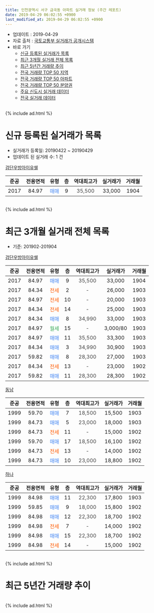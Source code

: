 ```yaml
---
title: 인천광역시 서구 금곡동 아파트 실거래 정보 (주간 레포트)
date: 2019-04-29 06:02:55 +0900
last_modified_at: 2019-04-29 06:02:55 +0900
---
```


* 업데이트 : 2019-04-29
* 자료 출처 : [국토교통부 실거래가 공개시스템](http://rt.molit.go.kr)
* 바로 가기
    * [신규 등록된 실거래가 목록](#신규-등록된-실거래가-목록)
    * [최근 3개월 실거래 전체 목록](#최근-3개월-실거래-전체-목록)
    * [최근 5년간 거래량 추이](#최근-5년간-거래량-추이)
    * [전국 거래량 TOP 50 지역](https://inasie.github.io/apt-trade-info/최근-3개월-전국에서-가장-거래가-많이-발생한-지역)
    * [전국 거래량 TOP 50 아파트](https://inasie.github.io/apt-trade-info/최근-3개월-전국에서-가장-거래가-많이-발생한-아파트)
    * [전국 거래량 TOP 50 분양권](https://inasie.github.io/apt-trade-info/최근-3개월-전국에서-가장-거래가-많이-발생한-분양권)
    * [주요 신도시 실거래 데이터](https://inasie.github.io/apt-trade-info/주요-신도시)
    * [전국 실거래 데이터](https://inasie.github.io/apt-trade-info/전국)
<br>
{% include ad.html %}
<br>

# 신규 등록된 실거래가 목록
* 실거래가 등록일: 20190422 ~ 20190429
* 업데이트 된 실거래 수: 1 건


[검단우방아이유쉘](https://search.naver.com/search.naver?query=%EC%9D%B8%EC%B2%9C%EA%B4%91%EC%97%AD%EC%8B%9C+%EC%84%9C%EA%B5%AC+%EA%B8%88%EA%B3%A1%EB%8F%99+%EA%B2%80%EB%8B%A8%EC%9A%B0%EB%B0%A9%EC%95%84%EC%9D%B4%EC%9C%A0%EC%89%98)

|준공|전용면적|유형|층|역대최고가|실거래가|거래월|
|:---:|:---:|:---:|:---:|:---:|:---:|:---:|
|2017|84.97|<span style="color:#4285f3">매매</span>|9|<span style="color:#444444">35,500</span>|33,000|1904|


<br>
{% include ad.html %}
<br>

# 최근 3개월 실거래 전체 목록
* 기준: 201902-201904


[검단우방아이유쉘](https://search.naver.com/search.naver?query=%EC%9D%B8%EC%B2%9C%EA%B4%91%EC%97%AD%EC%8B%9C+%EC%84%9C%EA%B5%AC+%EA%B8%88%EA%B3%A1%EB%8F%99+%EA%B2%80%EB%8B%A8%EC%9A%B0%EB%B0%A9%EC%95%84%EC%9D%B4%EC%9C%A0%EC%89%98)

|준공|전용면적|유형|층|역대최고가|실거래가|거래월|
|:---:|:---:|:---:|:---:|:---:|:---:|:---:|
|2017|84.97|<span style="color:#4285f3">매매</span>|9|<span style="color:#444444">35,500</span>|33,000|1904|
|2017|84.34|<span style="color:#ff5a00">전세</span>|2|<span style="color:#444444">-</span>|26,000|1903|
|2017|84.97|<span style="color:#ff5a00">전세</span>|10|<span style="color:#444444">-</span>|20,000|1903|
|2017|84.34|<span style="color:#ff5a00">전세</span>|14|<span style="color:#444444">-</span>|25,000|1903|
|2017|84.34|<span style="color:#4285f3">매매</span>|8|<span style="color:#444444">34,990</span>|33,000|1903|
|2017|84.97|<span style="color:#34a853">월세</span>|15|<span style="color:#444444">-</span>|3,000/80|1903|
|2017|84.97|<span style="color:#4285f3">매매</span>|11|<span style="color:#444444">35,500</span>|33,300|1903|
|2017|84.34|<span style="color:#4285f3">매매</span>|3|<span style="color:#444444">34,990</span>|30,900|1903|
|2017|59.82|<span style="color:#4285f3">매매</span>|8|<span style="color:#444444">28,300</span>|27,000|1903|
|2017|84.34|<span style="color:#ff5a00">전세</span>|13|<span style="color:#444444">-</span>|23,000|1902|
|2017|59.82|<span style="color:#4285f3">매매</span>|11|<span style="color:#444444">28,300</span>|28,300|1902|

[동남](https://search.naver.com/search.naver?query=%EC%9D%B8%EC%B2%9C%EA%B4%91%EC%97%AD%EC%8B%9C+%EC%84%9C%EA%B5%AC+%EA%B8%88%EA%B3%A1%EB%8F%99+%EB%8F%99%EB%82%A8)

|준공|전용면적|유형|층|역대최고가|실거래가|거래월|
|:---:|:---:|:---:|:---:|:---:|:---:|:---:|
|1999|59.70|<span style="color:#4285f3">매매</span>|7|<span style="color:#444444">18,500</span>|15,500|1903|
|1999|84.73|<span style="color:#4285f3">매매</span>|5|<span style="color:#444444">23,000</span>|18,000|1903|
|1999|84.73|<span style="color:#ff5a00">전세</span>|11|<span style="color:#444444">-</span>|15,000|1902|
|1999|59.70|<span style="color:#4285f3">매매</span>|17|<span style="color:#444444">18,500</span>|16,100|1902|
|1999|84.73|<span style="color:#ff5a00">전세</span>|13|<span style="color:#444444">-</span>|14,000|1902|
|1999|84.73|<span style="color:#4285f3">매매</span>|10|<span style="color:#444444">23,000</span>|18,800|1902|

[하나](https://search.naver.com/search.naver?query=%EC%9D%B8%EC%B2%9C%EA%B4%91%EC%97%AD%EC%8B%9C+%EC%84%9C%EA%B5%AC+%EA%B8%88%EA%B3%A1%EB%8F%99+%ED%95%98%EB%82%98)

|준공|전용면적|유형|층|역대최고가|실거래가|거래월|
|:---:|:---:|:---:|:---:|:---:|:---:|:---:|
|1999|84.98|<span style="color:#4285f3">매매</span>|11|<span style="color:#444444">22,300</span>|17,800|1903|
|1999|59.85|<span style="color:#4285f3">매매</span>|9|<span style="color:#444444">18,000</span>|15,800|1902|
|1999|84.98|<span style="color:#4285f3">매매</span>|12|<span style="color:#444444">22,300</span>|18,700|1902|
|1999|84.98|<span style="color:#ff5a00">전세</span>|7|<span style="color:#444444">-</span>|14,000|1902|
|1999|84.98|<span style="color:#4285f3">매매</span>|15|<span style="color:#444444">22,300</span>|18,700|1902|
|1999|84.98|<span style="color:#ff5a00">전세</span>|14|<span style="color:#444444">-</span>|15,000|1902|


<br>
{% include ad.html %}
<br>

# 최근 5년간 거래량 추이


<div style="width:100%;">
    <canvas id="deal_progress" height="200"></canvas>
</div>

<script>
new Chart(document.getElementById("deal_progress"), {
    type: 'line',
    data: {
        labels: ['201404','201405','201406','201407','201408','201409','201410','201411','201412','201501','201502','201503','201504','201505','201506','201507','201508','201509','201510','201511','201512','201601','201602','201603','201604','201605','201606','201607','201608','201609','201610','201611','201612','201701','201702','201703','201704','201705','201706','201707','201708','201709','201710','201711','201712','201801','201802','201803','201804','201805','201806','201807','201808','201809','201810','201811','201812','201901','201902','201903','201904'],
        datasets: [{
            label: '매매',
            pointRadius: 1,
            data: [6, 3, 9, 3, 8, 3, 5, 3, 2, 4, 3, 13, 7, 9, 8, 4, 9, 1, 4, 1, 0, 3, 3, 1, 3, 4, 4, 3, 6, 10, 6, 3, 0, 3, 1, 2, 3, 3, 6, 4, 4, 8, 2, 2, 2, 13, 6, 11, 5, 1, 1, 2, 1, 4, 2, 1, 1, 4, 6, 7, 1],
            borderColor: "rgba(255, 201, 14, 1)",
            backgroundColor: "rgba(255, 201, 14, 0.5)",
            fill: false,
            lineTension: 0
        },{
            label: '전월세',
            pointRadius: 1,
            data: [3, 3, 2, 2, 1, 4, 5, 4, 3, 7, 3, 7, 1, 2, 3, 3, 4, 2, 5, 1, 1, 2, 4, 3, 3, 4, 1, 6, 4, 1, 4, 2, 2, 3, 2, 1, 2, 3, 5, 9, 13, 18, 13, 35, 47, 39, 11, 9, 7, 2, 5, 6, 2, 4, 9, 2, 4, 9, 5, 4, 0],
            borderColor: "rgba(0, 141, 185, 1)",
            backgroundColor: "rgba(0, 141, 185, 0.5)",
            fill: false,
            lineTension: 0
        }
        ]
    },
    options: {
        responsive: true,
        title: {
            display: false
        },
        tooltips: {
            mode: 'index',
            intersect: false
        },
        hover: {
            mode: 'nearest',
            intersect: true
        },
        scales: {
            xAxes: [{
                display: true,
                scaleLabel: {
                    display: true,
                    labelString: '년/월'
                }
            }],
            yAxes: [{
                display: true,
                ticks: {
                    suggestedMin: 0,
                },
                scaleLabel: {
                    display: true,
                    labelString: '실거래 수'
                }
            }]
        }
    }
});

</script>


<br>
{% include ad.html %}
<br>

